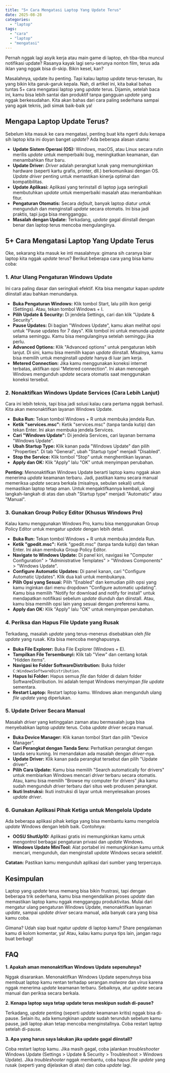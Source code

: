 ```yaml
---
title: "5+ Cara Mengatasi Laptop Yang Update Terus"
date: 2025-08-28
categories: 
  - "laptop"
tags: 
  - "cara"
  - "laptop"
  - "mengatasi"
---
```


Pernah nggak lagi asyik kerja atau main game di laptop, eh tiba-tiba muncul notifikasi update? Rasanya kayak lagi seru-serunya nonton film, terus ada iklan yang nggak bisa di-skip. Bikin kesel, kan?

Masalahnya, update itu penting. Tapi kalau laptop _update_ terus-terusan, itu yang bikin kita garuk-garuk kepala. Nah, di artikel ini, kita bakal bahas tuntas 5+ cara mengatasi laptop yang _update_ terus. Dijamin, setelah baca ini, kamu bisa lebih santai dan produktif tanpa gangguan _update_ yang nggak berkesudahan. Kita akan bahas dari cara paling sederhana sampai yang agak teknis, jadi simak baik-baik ya!

## Mengapa Laptop Update Terus?

Sebelum kita masuk ke cara mengatasi, penting buat kita ngerti dulu kenapa sih laptop kita ini doyan banget _update_? Ada beberapa alasan utama:

- **Update Sistem Operasi (OS):** Windows, macOS, atau Linux secara rutin merilis _update_ untuk memperbaiki bug, meningkatkan keamanan, dan menambahkan fitur baru.
- **Update Driver:** _Driver_ adalah perangkat lunak yang memungkinkan hardware (seperti kartu grafis, printer, dll.) berkomunikasi dengan OS. _Update driver_ penting untuk memastikan kinerja optimal dan kompatibilitas.
- **Update Aplikasi:** Aplikasi yang terinstall di laptop juga seringkali membutuhkan _update_ untuk memperbaiki masalah atau menambahkan fitur.
- **Pengaturan Otomatis:** Secara _default_, banyak laptop diatur untuk mengunduh dan menginstall _update_ secara otomatis. Ini bisa jadi praktis, tapi juga bisa mengganggu.
- **Masalah dengan Update:** Terkadang, _update_ gagal diinstall dengan benar dan laptop terus mencoba mengulanginya.

## 5+ Cara Mengatasi Laptop Yang Update Terus

Oke, sekarang kita masuk ke inti masalahnya: gimana sih caranya biar laptop kita nggak _update_ terus? Berikut beberapa cara yang bisa kamu coba:

### 1\. Atur Ulang Pengaturan Windows Update

Ini cara paling dasar dan seringkali efektif. Kita bisa mengatur kapan _update_ diinstall atau bahkan menundanya.

- **Buka Pengaturan Windows:** Klik tombol Start, lalu pilih ikon gerigi (Settings). Atau, tekan tombol Windows + I.
- **Pilih Update & Security:** Di jendela Settings, cari dan klik "Update & Security".
- **Pause Updates:** Di bagian "Windows Update", kamu akan melihat opsi untuk "Pause updates for 7 days". Klik tombol ini untuk menunda _update_ selama seminggu. Kamu bisa mengulanginya setelah seminggu jika perlu.
- **Advanced Options:** Klik "Advanced options" untuk pengaturan lebih lanjut. Di sini, kamu bisa memilih kapan _update_ diinstall. Misalnya, kamu bisa memilih untuk menginstall _update_ hanya di luar jam kerja.
- **Metered Connection:** Jika kamu menggunakan koneksi internet terbatas, aktifkan opsi "Metered connection". Ini akan mencegah Windows mengunduh _update_ secara otomatis saat menggunakan koneksi tersebut.

### 2\. Nonaktifkan Windows Update Services (Cara Lebih Lanjut)

Cara ini lebih teknis, tapi bisa jadi solusi kalau cara pertama nggak berhasil. Kita akan menonaktifkan layanan Windows Update.

- **Buka Run:** Tekan tombol Windows + R untuk membuka jendela Run.
- **Ketik "services.msc":** Ketik "services.msc" (tanpa tanda kutip) dan tekan Enter. Ini akan membuka jendela Services.
- **Cari "Windows Update":** Di jendela Services, cari layanan bernama "Windows Update".
- **Ubah Startup Type:** Klik kanan pada "Windows Update" dan pilih "Properties". Di tab "General", ubah "Startup type" menjadi "Disabled".
- **Stop the Service:** Klik tombol "Stop" untuk menghentikan layanan.
- **Apply dan OK:** Klik "Apply" lalu "OK" untuk menyimpan perubahan.

**Penting:** Menonaktifkan Windows Update berarti laptop kamu nggak akan menerima _update_ keamanan terbaru. Jadi, pastikan kamu secara manual memeriksa _update_ secara berkala (misalnya, sebulan sekali) untuk memastikan laptop tetap aman. Untuk mengaktifkannya kembali, ulangi langkah-langkah di atas dan ubah "Startup type" menjadi "Automatic" atau "Manual".

### 3\. Gunakan Group Policy Editor (Khusus Windows Pro)

Kalau kamu menggunakan Windows Pro, kamu bisa menggunakan Group Policy Editor untuk mengatur _update_ dengan lebih detail.

- **Buka Run:** Tekan tombol Windows + R untuk membuka jendela Run.
- **Ketik "gpedit.msc":** Ketik "gpedit.msc" (tanpa tanda kutip) dan tekan Enter. Ini akan membuka Group Policy Editor.
- **Navigate to Windows Update:** Di panel kiri, navigasi ke "Computer Configuration" > "Administrative Templates" > "Windows Components" > "Windows Update".
- **Configure Automatic Updates:** Di panel kanan, cari "Configure Automatic Updates". Klik dua kali untuk membukanya.
- **Pilih Opsi yang Sesuai:** Pilih "Enabled" dan kemudian pilih opsi yang kamu inginkan dari menu dropdown "Configure automatic updating". Kamu bisa memilih "Notify for download and notify for install" untuk mendapatkan notifikasi sebelum _update_ diunduh dan diinstall. Atau, kamu bisa memilih opsi lain yang sesuai dengan preferensi kamu.
- **Apply dan OK:** Klik "Apply" lalu "OK" untuk menyimpan perubahan.

### 4\. Periksa dan Hapus File Update yang Rusak

Terkadang, masalah _update_ yang terus-menerus disebabkan oleh _file update_ yang rusak. Kita bisa mencoba menghapusnya.

- **Buka File Explorer:** Buka File Explorer (Windows + E).
- **Tampilkan File Tersembunyi:** Klik tab "View" dan centang kotak "Hidden items".
- **Navigasi ke Folder SoftwareDistribution:** Buka folder `C:WindowsSoftwareDistribution`.
- **Hapus Isi Folder:** Hapus semua _file_ dan folder di dalam folder SoftwareDistribution. Ini adalah tempat Windows menyimpan _file update_ sementara.
- **Restart Laptop:** Restart laptop kamu. Windows akan mengunduh ulang _file update_ yang diperlukan.

### 5\. Update Driver Secara Manual

Masalah _driver_ yang ketinggalan zaman atau bermasalah juga bisa menyebabkan laptop _update_ terus. Coba _update driver_ secara manual.

- **Buka Device Manager:** Klik kanan tombol Start dan pilih "Device Manager".
- **Cari Perangkat dengan Tanda Seru:** Perhatikan perangkat dengan tanda seru kuning. Ini menandakan ada masalah dengan _driver_\-nya.
- **Update Driver:** Klik kanan pada perangkat tersebut dan pilih "Update driver".
- **Pilih Cara Update:** Kamu bisa memilih "Search automatically for drivers" untuk membiarkan Windows mencari _driver_ terbaru secara otomatis. Atau, kamu bisa memilih "Browse my computer for drivers" jika kamu sudah mengunduh _driver_ terbaru dari situs web produsen perangkat.
- **Ikuti Instruksi:** Ikuti instruksi di layar untuk menyelesaikan proses _update driver_.

### 6\. Gunakan Aplikasi Pihak Ketiga untuk Mengelola Update

Ada beberapa aplikasi pihak ketiga yang bisa membantu kamu mengelola _update_ Windows dengan lebih baik. Contohnya:

- **OOSU ShutUp10:** Aplikasi gratis ini memungkinkan kamu untuk mengontrol berbagai pengaturan privasi dan _update_ Windows.
- **Windows Update MiniTool:** Alat portabel ini memungkinkan kamu untuk mencari, mengunduh, dan menginstall _update_ Windows secara selektif.

**Catatan:** Pastikan kamu mengunduh aplikasi dari sumber yang terpercaya.

## Kesimpulan

Laptop yang _update_ terus memang bisa bikin frustrasi, tapi dengan beberapa trik sederhana, kamu bisa mengendalikan proses _update_ dan memastikan laptop kamu nggak mengganggu produktivitas. Mulai dari mengatur ulang pengaturan Windows Update, menonaktifkan layanan _update_, sampai _update driver_ secara manual, ada banyak cara yang bisa kamu coba.

Gimana? Udah siap buat ngatur _update_ di laptop kamu? Share pengalaman kamu di kolom komentar, ya! Atau, kalau kamu punya tips lain, jangan ragu buat berbagi!

## FAQ

**1\. Apakah aman menonaktifkan Windows Update sepenuhnya?**

Nggak disarankan. Menonaktifkan Windows Update sepenuhnya bisa membuat laptop kamu rentan terhadap serangan _malware_ dan _virus_ karena nggak menerima _update_ keamanan terbaru. Sebaiknya, atur _update_ secara manual dan periksa secara berkala.

**2\. Kenapa laptop saya tetap update terus meskipun sudah di-pause?**

Terkadang, _update_ penting (seperti _update_ keamanan kritis) nggak bisa di-pause. Selain itu, ada kemungkinan _update_ sudah terunduh sebelum kamu pause, jadi laptop akan tetap mencoba menginstallnya. Coba restart laptop setelah di-pause.

**3\. Apa yang harus saya lakukan jika update gagal diinstall?**

Coba restart laptop kamu. Jika masih gagal, coba jalankan _troubleshooter_ Windows Update (Settings > Update & Security > Troubleshoot > Windows Update). Jika _troubleshooter_ nggak membantu, coba hapus _file update_ yang rusak (seperti yang dijelaskan di atas) dan coba _update_ lagi.
